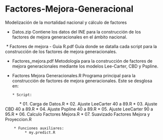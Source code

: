 # Factores-Mejora-Generacional
Modelización de la mortalidad nacional y cálculo de factores

  * Datos.zip
    Contiene los datos del INE para la construcción de los factores de mejora generacionales en el ámbito nacional.
    
  * Factores de mejora - Guia R.pdf
    Guía donde se datalla cada script para la construcción de los factores de mejora generacionales.
    
  * Factores_mejora.pdf
    Metodología para la construcción de factores de mejora generacionales mediante los modelos Lee-Carter, CBD y Pspline.
    
  * Factores Mejora Generacionales.R
    Programa principal para la construcción de factores de mejora generacionales. Este se desglosa en:
    
        * Script:
             * 01. Carga de Datos.R
             * 02. Ajuste LeeCarter 40 a 89.R
             * 03. Ajuste CBD 40 a 89.R
             * 04. Ajuste Pspline 40 a 89.R
             * 05. Ajuste LeeCarter 90 a 95.R
             * 06. Calculo Factores Mejora.R
             * 07. Suavizado Factores Mejora y Proyeccion.R
        
        * Funciones auxiliares:
             * my.predict.R
